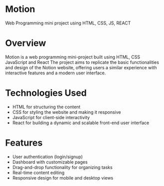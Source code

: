 # Motion
Web Programming mini project using HTML, CSS, JS, REACT

# Overview
Motion is a web programming mini-project built using HTML, CSS JavaScript and React The project aims to replicate the basic functionalities and design of the Notion website, offering users a similar experience with interactive features and a modern user interface.

# Technologies Used
- HTML for structuring the content
- CSS for styling the website and making it responsive
- JavaScript for client-side interactivity
- React for building a dynamic and scalable front-end user interface

# Features
- User authentication (login/signup)
- Dashboard with customizable pages
- Drag-and-drop functionality for organizing tasks
- Real-time content editing
- Responsive design for mobile and desktop views

